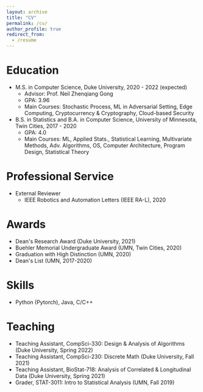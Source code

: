 ```yaml
---
layout: archive
title: "CV"
permalink: /cv/
author_profile: true
redirect_from:
  - /resume
---
```


Education
======
* M.S. in Computer Science, Duke University, 2020 - 2022 (expected)
  * Advisor: Prof. Neil Zhenqiang Gong
  * GPA: 3.96
  * Main Courses: Stochastic Process, ML in Adversarial Setting, Edge Computing, Cryptocurrency & Cryptography, Cloud-based Security
* B.S. in Statistics and B.A. in Computer Science, University of Minnesota, Twin Cities, 2017 - 2020
  * GPA: 4.0
  * Main Courses: ML, Applied Stats., Statistical Learning, Multivariate Methods, Adv. Algorithms, OS, Computer Architecture, Program Design, Statistical Theory

Professional Service
======
* External Reviewer
  * IEEE Robotics and Automation Letters (IEEE RA-L), 2020

Awards
======
* Dean's Research Award (Duke University, 2021)
* Buehler Memorial Undergraduate Award (UMN, Twin Cities, 2020)
* Graduation with High Distinction (UMN, 2020)
* Dean's List (UMN, 2017-2020)
  
Skills
======
* Python (Pytorch), Java, C/C++
  
Teaching
======
* Teaching Assistant, CompSci-330: Design & Analysis of Algorithms (Duke University, Spring 2022)
* Teaching Assistant, CompSci-230: Discrete Math (Duke University, Fall 2021)
* Teaching Assistant, BioStat-718: Analysis of Correlated & Longitudinal Data (Duke University, Spring 2021)
* Grader, STAT-3011: Intro to Statistical Analysis (UMN, Fall 2019)
